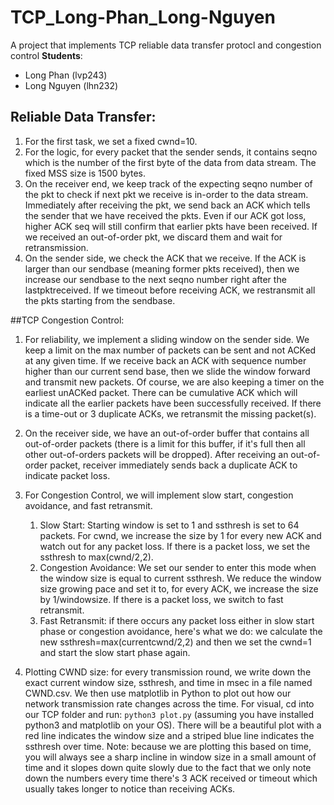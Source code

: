 # TCP_Long-Phan_Long-Nguyen
A project that implements TCP reliable data transfer protocl and congestion control
**Students**:
- Long Phan (lvp243)
- Long Nguyen (lhn232)
 
## Reliable Data Transfer:
1. For the first task, we set a fixed cwnd=10.
2. For the logic, for every packet that the sender sends, it contains seqno which is the number of the first byte of the data from data stream. The fixed MSS size is 1500 bytes.
3. On the receiver end, we keep track of the expecting seqno number of the pkt to check if next pkt we receive is in-order to the data stream. Immediately after receiving the pkt, we send back an ACK which tells the sender that we have received the pkts. Even if our ACK got loss, higher ACK seq will still confirm that earlier pkts have been received. If we received an out-of-order pkt, we discard them and wait for retransmission.
4. On the sender side, we check the ACK that we receive. If the ACK is larger than our sendbase (meaning former pkts received), then we increase our sendbase to the next seqno number right after the lastpktreceived. If we timeout before receiving ACK, we restransmit all the pkts starting from the sendbase.

##TCP Congestion Control:
1. For reliability, we implement a sliding window on the sender side. We keep a limit on the max number of packets can be sent and not ACKed at any given time. If we receive back an ACK with sequence number higher than our current send base, then we slide the window forward and transmit new packets. Of course, we are also keeping a timer on the earliest unACKed packet. There can be cumulative ACK which will indicate all the earlier packets have been successfully received. If there is a time-out or 3 duplicate ACKs, we retransmit the missing packet(s).
2. On the receiver side, we have an out-of-order buffer that contains all out-of-order packets (there is a limit for this buffer, if it's full then all other out-of-orders packets will be dropped). After receiving an out-of-order packet, receiver immediately sends back a duplicate ACK to indicate packet loss.
3. For Congestion Control, we will implement slow start, congestion avoidance, and fast retransmit.
	1. Slow Start: Starting window is set to 1 and ssthresh is set to 64 packets. For cwnd, we increase the size by 1 for every new ACK and watch out for any packet loss. If there is a packet loss, we set the ssthresh to max(cwnd/2,2).
	2. Congestion Avoidance: We set our sender to enter this mode when the window size is equal to current ssthresh. We reduce the window size growing pace and set it to, for every ACK, we increase the size by 1/windowsize. If there is a packet loss, we switch to fast retransmit.
	3. Fast Retransmit: if there occurs any packet loss either in slow start phase or congestion avoidance, here's what we do: we calculate the new ssthresh=max(currentcwnd/2,2) and then we set the cwnd=1 and start the slow start phase again.

4. Plotting CWND size: for every transmission round, we write down the exact current window size, ssthresh, and time in msec in a file named CWND.csv. We then use matplotlib in Python to plot out how our network transmission rate changes across the time. For visual, cd into our TCP folder and run: `python3 plot.py` (assuming you have installed python3 and matplotlib on your OS). There will be a beautiful plot with a red line indicates the window size and a striped blue line indicates the ssthresh over time. Note: because we are plotting this based on time, you will always see a sharp incline in window size in a small amount of time and it slopes down quite slowly due to the fact that we only note down the numbers every time there's 3 ACK received or timeout which usually takes longer to notice than receiving ACKs.  
